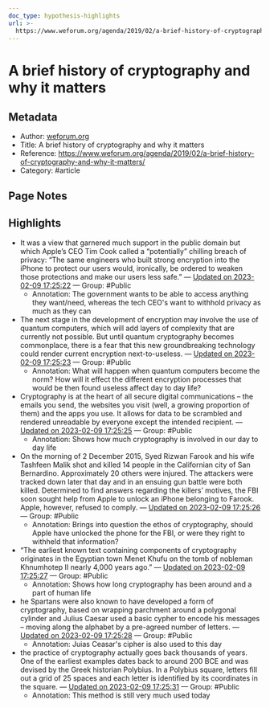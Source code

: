 ```yaml
---
doc_type: hypothesis-highlights
url: >-
  https://www.weforum.org/agenda/2019/02/a-brief-history-of-cryptography-and-why-it-matters/
---
```


# A brief history of cryptography and why it matters

## Metadata
- Author: [weforum.org]()
- Title: A brief history of cryptography and why it matters
- Reference: https://www.weforum.org/agenda/2019/02/a-brief-history-of-cryptography-and-why-it-matters/
- Category: #article

## Page Notes
## Highlights
- It was a view that garnered much support in the public domain but which Apple’s CEO Tim Cook called a “potentially” chilling breach of privacy: “The same engineers who built strong encryption into the iPhone to protect our users would, ironically, be ordered to weaken those protections and make our users less safe.” — [Updated on 2023-02-09 17:25:22](https://hyp.is/pH596qjIEe2gfpM_Z9iFjA/www.weforum.org/agenda/2019/02/a-brief-history-of-cryptography-and-why-it-matters/) — Group: #Public
    - Annotation: The government wants to be able to access anything they want/need, whereas the tech CEO's want to withhold privacy as much as they can
- The next stage in the development of encryption may involve the use of quantum computers, which will add layers of complexity that are currently not possible. But until quantum cryptography becomes commonplace, there is a fear that this new groundbreaking technology could render current encryption next-to-useless. — [Updated on 2023-02-09 17:25:23](https://hyp.is/pR49-KjIEe2RHvvlFrU8cw/www.weforum.org/agenda/2019/02/a-brief-history-of-cryptography-and-why-it-matters/) — Group: #Public
    - Annotation: What will happen when quantum computers become the norm? How will it effect the different encryption processes that would be then found useless affect day to day life?
- Cryptography is at the heart of all secure digital communications – the emails you send, the websites you visit (well, a growing proportion of them) and the apps you use. It allows for data to be scrambled and rendered unreadable by everyone except the intended recipient. — [Updated on 2023-02-09 17:25:25](https://hyp.is/piGyZqjIEe26TZNKTyp7Iw/www.weforum.org/agenda/2019/02/a-brief-history-of-cryptography-and-why-it-matters/) — Group: #Public
    - Annotation: Shows how much cryptography is involved in our day to day life
- On the morning of 2 December 2015, Syed Rizwan Farook and his wife Tashfeen Malik shot and killed 14 people in the Californian city of San Bernardino. Approximately 20 others were injured. The attackers were tracked down later that day and in an ensuing gun battle were both killed. Determined to find answers regarding the killers’ motives, the FBI soon sought help from Apple to unlock an iPhone belonging to Farook. Apple, however, refused to comply. — [Updated on 2023-02-09 17:25:26](https://hyp.is/pr-8LKjIEe2-bsMPT-m3Rg/www.weforum.org/agenda/2019/02/a-brief-history-of-cryptography-and-why-it-matters/) — Group: #Public
    - Annotation: Brings into question the ethos of cryptography, should Apple have unlocked the phone for the FBI, or were they right to withheld that information?
- “The earliest known text containing components of cryptography originates in the Egyptian town Menet Khufu on the tomb of nobleman Khnumhotep II nearly 4,000 years ago.” — [Updated on 2023-02-09 17:25:27](https://hyp.is/p66WvKjIEe21-1-NjKn82A/www.weforum.org/agenda/2019/02/a-brief-history-of-cryptography-and-why-it-matters/) — Group: #Public
    - Annotation: Shows how long cryptography has been around and a part of human life
- he Spartans were also known to have developed a form of cryptography, based on wrapping parchment around a polygonal cylinder and Julius Caesar used a basic cypher to encode his messages – moving along the alphabet by a pre-agreed number of letters. — [Updated on 2023-02-09 17:25:28](https://hyp.is/qFD6LqjIEe21_L8UOptO_Q/www.weforum.org/agenda/2019/02/a-brief-history-of-cryptography-and-why-it-matters/) — Group: #Public
    - Annotation: Juias Ceasar's cipher is also used to this day
- the practice of cryptography actually goes back thousands of years. One of the earliest examples dates back to around 200 BCE and was devised by the Greek historian Polybius. In a Polybius square, letters fill out a grid of 25 spaces and each letter is identified by its coordinates in the square. — [Updated on 2023-02-09 17:25:31](https://hyp.is/qc7TdqjIEe26KD9wS5eIbQ/www.weforum.org/agenda/2019/02/a-brief-history-of-cryptography-and-why-it-matters/) — Group: #Public
    - Annotation: This method is still very much used today



